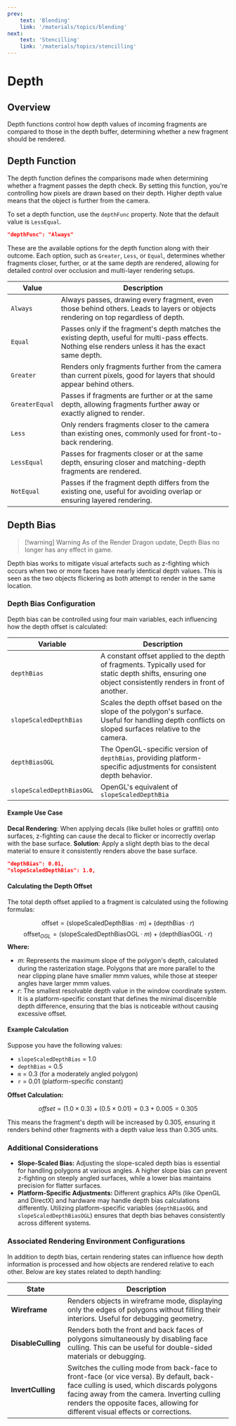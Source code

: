 ```yaml
---
prev:
    text: 'Blending'
    link: '/materials/topics/blending'
next:
    text: 'Stencilling'
    link: '/materials/topics/stencilling'
---
```


# Depth


## Overview
Depth functions control how depth values of incoming fragments are compared to those in the depth buffer, determining whether a new fragment should be rendered.

## Depth Function
The depth function defines the comparisons made when determining whether a fragment passes the depth check. By setting this function, you're controlling how pixels are drawn based on their depth. Higher depth value means that the object is further from the camera.

To set a depth function, use the `depthFunc` property. Note that the default value is `LessEqual`.
```json title:"Depth Function"
"depthFunc": "Always"
```

These are the available options for the depth function along with their outcome. Each option, such as `Greater`, `Less`, or `Equal`, determines whether fragments closer, further, or at the same depth are rendered, allowing for detailed control over occlusion and multi-layer rendering setups.
  
|**Value**|**Description**|
|---|---|
|`Always`|Always passes, drawing every fragment, even those behind others. Leads to layers or objects rendering on top regardless of depth.|
|`Equal`|Passes only if the fragment's depth matches the existing depth, useful for multi-pass effects. Nothing else renders unless it has the exact same depth.|
|`Greater`|Renders only fragments further from the camera than current pixels, good for layers that should appear behind others.|
|`GreaterEqual`|Passes if fragments are further or at the same depth, allowing fragments further away or exactly aligned to render.|
|`Less`|Only renders fragments closer to the camera than existing ones, commonly used for front-to-back rendering.|
|`LessEqual`|Passes for fragments closer or at the same depth, ensuring closer and matching-depth fragments are rendered.|
|`NotEqual`|Passes if the fragment depth differs from the existing one, useful for avoiding overlap or ensuring layered rendering.|

## Depth Bias

> [!warning] Warning
> As of the Render Dragon update, Depth Bias no longer has any effect in game. 

Depth bias works to mitigate visual artefacts such as z-fighting which occurs when two or more faces have nearly identical depth values. This is seen as the two objects flickering as both attempt to render in the same location. 

### Depth Bias Configuration
Depth bias can be controlled using four main variables, each influencing how the depth offset is calculated:

| **Variable**              | **Description**                                                                                                                                            |
| ------------------------- | ---------------------------------------------------------------------------------------------------------------------------------------------------------- |
| `depthBias`               | A constant offset applied to the depth of fragments. Typically used for static depth shifts, ensuring one object consistently renders in front of another. |
| `slopeScaledDepthBias`    | Scales the depth offset based on the slope of the polygon's surface. Useful for handling depth conflicts on sloped surfaces relative to the camera.        |
| `depthBiasOGL`            | The OpenGL-specific version of `depthBias`, providing platform-specific adjustments for consistent depth behavior.                                         |
| `slopeScaledDepthBiasOGL` | OpenGL's equivalent of `slopeScaledDepthBia`                                                                                                               |

#### Example Use Case
**Decal Rendering**: When applying decals (like bullet holes or graffiti) onto surfaces, z-fighting can cause the decal to flicker or incorrectly overlap with the base surface.
**Solution**: Apply a slight depth bias to the decal material to ensure it consistently renders above the base surface.
```json title:"Depth Bias"
"depthBias": 0.01, 
"slopeScaledDepthBias": 1.0,
```

#### Calculating the Depth Offset
The total depth offset applied to a fragment is calculated using the following formulas:

$$
\text{offset} = (\text{slopeScaledDepthBias} \cdot m) + (\text{depthBias} \cdot r)
$$
$$
\text{offset}_{OGL} = (\text{slopeScaledDepthBiasOGL} \cdot m) + (\text{depthBiasOGL} \cdot r)
$$
**Where:**
- 𝑚: Represents the maximum slope of the polygon's depth, calculated during the rasterization stage. Polygons that are more parallel to the near clipping plane have smaller mmm values, while those at steeper angles have larger mmm values.
- 𝑟: The smallest resolvable depth value in the window coordinate system. It is a platform-specific constant that defines the minimal discernible depth difference, ensuring that the bias is noticeable without causing excessive offset.

#### Example Calculation

Suppose you have the following values:
- `slopeScaledDepthBias` = 1.0
- `depthBias` = 0.5
- `m` = 0.3 (for a moderately angled polygon)
- `r` = 0.01 (platform-specific constant)

**Offset Calculation:**

$$
offset=(1.0×0.3)+(0.5×0.01)=0.3+0.005=0.305
$$


This means the fragment's depth will be increased by 0.305, ensuring it renders behind other fragments with a depth value less than 0.305 units.


### Additional Considerations
- **Slope-Scaled Bias:** Adjusting the slope-scaled depth bias is essential for handling polygons at various angles. A higher slope bias can prevent z-fighting on steeply angled surfaces, while a lower bias maintains precision for flatter surfaces.
- **Platform-Specific Adjustments:** Different graphics APIs (like OpenGL and DirectX) and hardware may handle depth bias calculations differently. Utilizing platform-specific variables (`depthBiasOGL` and `slopeScaledDepthBiasOGL`) ensures that depth bias behaves consistently across different systems.

### Associated Rendering Environment Configurations
In addition to depth bias, certain rendering states can influence how depth information is processed and how objects are rendered relative to each other. Below are key states related to depth handling:

|**State**|**Description**|
|---|---|
|**Wireframe**|Renders objects in wireframe mode, displaying only the edges of polygons without filling their interiors. Useful for debugging geometry.|
|**DisableCulling**|Renders both the front and back faces of polygons simultaneously by disabling face culling. This can be useful for double-sided materials or debugging.|
|**InvertCulling**|Switches the culling mode from back-face to front-face (or vice versa). By default, back-face culling is used, which discards polygons facing away from the camera. Inverting culling renders the opposite faces, allowing for different visual effects or corrections.|
